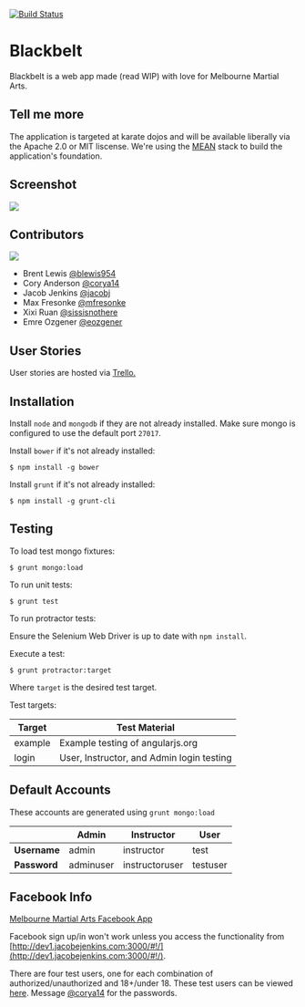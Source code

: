 [![Build Status](https://travis-ci.org/bcejmxjs/blackbelt.svg?branch=master)](https://travis-ci.org/bcejmxjs/blackbelt)
# Blackbelt

Blackbelt is a web app made (read WIP) with love for Melbourne Martial Arts.

## Tell me more
The application is targeted at karate dojos and will be available liberally via the Apache 2.0 or MIT liscense.
We're using the [MEAN](http://meanjs.org/) stack to build the application's foundation.

## Screenshot
![](https://dl.dropboxusercontent.com/u/11061210/Screen%20Shot%202015-02-26%20at%201.39.17%20PM.png)
## Contributors

[![](https://avatars1.githubusercontent.com/u/10470227?v=3&s=200)](https://github.com/bcejmxjs/)

- Brent Lewis [@blewis954](https://github.com/blewis954)
- Cory Anderson [@corya14](https://github.com/corya14)
- Jacob Jenkins [@jacobj](https://github.com/jacobj)
- Max Fresonke [@mfresonke](https://github.com/mfresonke)
- Xixi Ruan [@sissisnothere](https://github.com/sissisnothere)
- Emre Ozgener [@eozgener](https://github.com/eozgener)

## User Stories
User stories are hosted via [Trello.](https://trello.com/b/1REv6LsL/blackbelt)

## Installation
Install `node` and `mongodb` if they are not already installed.
Make sure mongo is configured to use the default port `27017`.

Install `bower` if it's not already installed:
```
$ npm install -g bower
```

Install `grunt` if it's not already installed:
```
$ npm install -g grunt-cli
```

## Testing
To load test mongo fixtures:
```
$ grunt mongo:load
```

To run unit tests:
```
$ grunt test
```

To run protractor tests:

Ensure the Selenium Web Driver is up to date with `npm install`.

Execute a test:
```
$ grunt protractor:target
```
Where `target` is the desired test target.

Test targets:

Target  | Test Material
------- | ---------------------------------
example | Example testing of angularjs.org
login   | User, Instructor, and Admin login testing

## Default Accounts
These accounts are generated using `grunt mongo:load`

|              | Admin  |  Instructor  | User     |
| ------------ | ------ | ------------ | --------------- |
| **Username** | admin  | instructor | test |
| **Password** | adminuser | instructoruser | testuser |


## Facebook Info
[Melbourne Martial Arts Facebook App](https://developers.facebook.com/apps/632362650241923/dashboard/)

Facebook sign up/in won't work unless you access the functionality from [http://dev1.jacobejenkins.com:3000/#!/](http://dev1.jacobejenkins.com:3000/#!/).

There are four test users, one for each combination of authorized/unauthorized and 18+/under 18. These test users can be viewed [here](https://developers.facebook.com/apps/632362650241923/roles/test-users/). Message [@corya14](https://github.com/corya14) for the passwords.
